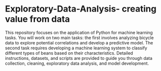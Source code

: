 # Exploratory-Data-Analysis- creating value from data

This repository focuses on the application of Python for machine learning tasks. You will work on two main tasks: the first involves analyzing bicycle data to explore potential correlations and develop a predictive model. The second task requires developing a machine learning system to classify different types of beans based on their characteristics. Detailed instructions, datasets, and scripts are provided to guide you through data collection, cleaning, exploratory data analysis, and model development.
